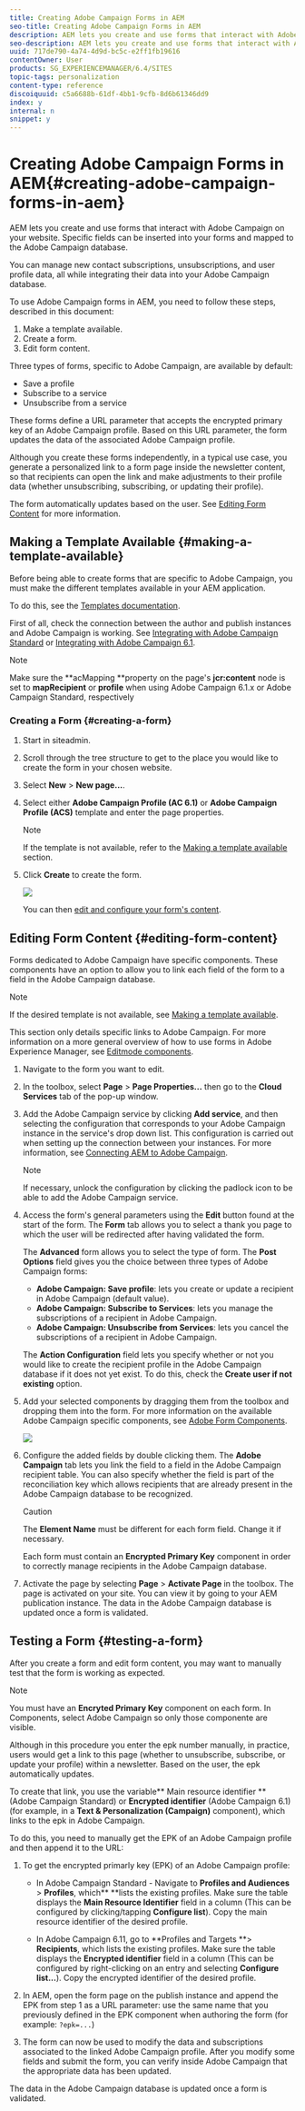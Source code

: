 ```yaml
---
title: Creating Adobe Campaign Forms in AEM
seo-title: Creating Adobe Campaign Forms in AEM
description: AEM lets you create and use forms that interact with Adobe Campaign on your website. Specific fields can be inserted into your forms and mapped to the Adobe Campaign database.
seo-description: AEM lets you create and use forms that interact with Adobe Campaign on your website. Specific fields can be inserted into your forms and mapped to the Adobe Campaign database.
uuid: 717de790-4a74-4d9d-bc5c-e2ff1fb19616
contentOwner: User
products: SG_EXPERIENCEMANAGER/6.4/SITES
topic-tags: personalization
content-type: reference
discoiquuid: c5a6688b-61df-4bb1-9cfb-8d6b61346dd9
index: y
internal: n
snippet: y
---
```


# Creating Adobe Campaign Forms in AEM{#creating-adobe-campaign-forms-in-aem}

AEM lets you create and use forms that interact with Adobe Campaign on your website. Specific fields can be inserted into your forms and mapped to the Adobe Campaign database.

You can manage new contact subscriptions, unsubscriptions, and user profile data, all while integrating their data into your Adobe Campaign database.

To use Adobe Campaign forms in AEM, you need to follow these steps, described in this document:

1. Make a template available.
1. Create a form.
1. Edit form content.

Three types of forms, specific to Adobe Campaign, are available by default:

* Save a profile
* Subscribe to a service
* Unsubscribe from a service

These forms define a URL parameter that accepts the encrypted primary key of an Adobe Campaign profile. Based on this URL parameter, the form updates the data of the associated Adobe Campaign profile.

Although you create these forms independently, in a typical use case, you generate a personalized link to a form page inside the newsletter content, so that recipients can open the link and make adjustments to their profile data (whether unsubscribing, subscribing, or updating their profile).

The form automatically updates based on the user. See [Editing Form Content](#editingformcontent) for more information.

## Making a Template Available {#making-a-template-available}

Before being able to create forms that are specific to Adobe Campaign, you must make the different templates available in your AEM application.

To do this, see the [Templates documentation](../../../sites/developing/using/page-templates-static.md#templateavailability).

First of all, check the connection between the author and publish instances and Adobe Campaign is working. See [Integrating with Adobe Campaign Standard](../../../sites/administering/using/campaignstandard.md) or [Integrating with Adobe Campaign 6.1](../../../sites/administering/using/campaignonpremise.md).

>[!NOTE]
>
>Make sure the **acMapping **property on the page's **jcr:content** node is set to **mapRecipient** or **profile** when using Adobe Campaign 6.1.x or Adobe Campaign Standard, respectively
>

### Creating a Form {#creating-a-form}

1. Start in siteadmin.
1. Scroll through the tree structure to get to the place you would like to create the form in your chosen website.
1. Select **New** &gt; **New page...**.
1. Select either **Adobe Campaign Profile (AC 6.1)** or **Adobe Campaign Profile (ACS)** template and enter the page properties.

   >[!NOTE]
   >
   >If the template is not available, refer to the [Making a template available](../../../sites/classic-ui-authoring/using/classic-personalization-ac.md#activatingatemplate) section.

1. Click **Create** to create the form.

   ![](assets/chlimage_1-187.png)

   You can then [edit and configure your form's content](#editingformcontent).

## Editing Form Content {#editing-form-content}

Forms dedicated to Adobe Campaign have specific components. These components have an option to allow you to link each field of the form to a field in the Adobe Campaign database.

>[!NOTE]
>
>If the desired template is not available, see [Making a template available](../../../sites/classic-ui-authoring/using/classic-personalization-ac.md#activatingatemplate).

This section only details specific links to Adobe Campaign. For more information on a more general overview of how to use forms in Adobe Experience Manager, see [Editmode components](../../../sites/classic-ui-authoring/using/classic-page-author-edit-mode.md).

1. Navigate to the form you want to edit.
1. In the toolbox, select **Page** &gt; **Page Properties...** then go to the **Cloud Services** tab of the pop-up window.
1. Add the Adobe Campaign service by clicking **Add service**, and then selecting the configuration that corresponds to your Adobe Campaign instance in the service's drop down list. This configuration is carried out when setting up the connection between your instances. For more information, see [Connecting AEM to Adobe Campaign](../../../sites/administering/using/campaignonpremise.md#connectingaemtoadobecampaign).

   >[!NOTE]
   >
   >If necessary, unlock the configuration by clicking the padlock icon to be able to add the Adobe Campaign service.

1. Access the form's general parameters using the **Edit** button found at the start of the form. The **Form** tab allows you to select a thank you page to which the user will be redirected after having validated the form.

   The **Advanced** form allows you to select the type of form. The **Post Options** field gives you the choice between three types of Adobe Campaign forms:

    * **Adobe Campaign: Save profile**: lets you create or update a recipient in Adobe Campaign (default value).
    * **Adobe Campaign: Subscribe to Services**: lets you manage the subscriptions of a recipient in Adobe Campaign.
    * **Adobe Campaign: Unsubscribe from Services**: lets you cancel the subscriptions of a recipient in Adobe Campaign.

   The **Action Configuration** field lets you specify whether or not you would like to create the recipient profile in the Adobe Campaign database if it does not yet exist. To do this, check the **Create user if not existing** option.

1. Add your selected components by dragging them from the toolbox and dropping them into the form. For more information on the available Adobe Campaign specific components, see [Adobe Form Components](../../../sites/classic-ui-authoring/using/classic-personalization-ac-components.md).

   ![](assets/chlimage_1-188.png)

1. Configure the added fields by double clicking them. The **Adobe Campaign** tab lets you link the field to a field in the Adobe Campaign recipient table. You can also specify whether the field is part of the reconciliation key which allows recipients that are already present in the Adobe Campaign database to be recognized.

   >[!CAUTION]
   >
   >The **Element Name** must be different for each form field. Change it if necessary.
   >
   >
   >Each form must contain an **Encrypted Primary Key** component in order to correctly manage recipients in the Adobe Campaign database.

1. Activate the page by selecting **Page** &gt; **Activate Page** in the toolbox. The page is activated on your site. You can view it by going to your AEM publication instance. The data in the Adobe Campaign database is updated once a form is validated.

## Testing a Form {#testing-a-form}

After you create a form and edit form content, you may want to manually test that the form is working as expected.

>[!NOTE]
>
>You must have an **Encryted Primary Key** component on each form. In Components, select Adobe Campaign so only those componente are visible. 
>
>Although in this procedure you enter the epk number manually, in practice, users would get a link to this page (whether to unsubscribe, subscribe, or update your profile) within a newsletter. Based on the user, the epk automatically updates.
>
>To create that link, you use the variable** Main resource identifier **(Adobe Campaign Standard) or **Encrypted identifier** (Adobe Campaign 6.1) (for example, in a **Text & Personalization (Campaign)** component), which links to the epk in Adobe Campaign.

To do this, you need to manually get the EPK of an Adobe Campaign profile and then append it to the URL:

1. To get the encrypted primarly key (EPK) of an Adobe Campaign profile:

    * In Adobe Campaign Standard - Navigate to **Profiles and Audiences** &gt; **Profiles**, which** **lists the existing profiles. Make sure the table displays the **Main Resource Identifier** field in a column (This can be configured by clicking/tapping **Configure list**). Copy the main resource identifier of the desired profile.
    
    * In Adobe Campaign 6.11, go to **Profiles and Targets **&gt; **Recipients**, which lists the existing profiles. Make sure the table displays the **Encrypted identifier** field in a column (This can be configured by right-clicking on an entry and selecting **Configure list...**). Copy the encrypted identifier of the desired profile.

1. In AEM, open the form page on the publish instance and append the EPK from step 1 as a URL parameter: use the same name that you previously defined in the EPK component when authoring the form (for example: `?epk=...`)
1. The form can now be used to modify the data and subscriptions associated to the linked Adobe Campaign profile. After you modify some fields and submit the form, you can verify inside Adobe Campaign that the appropriate data has been updated.

The data in the Adobe Campaign database is updated once a form is validated.
